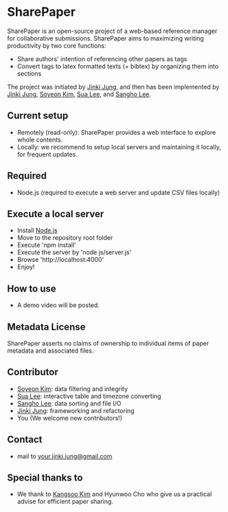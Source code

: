 # SharePaper
SharePaper is an open-source project of a web-based reference manager for collaborative submissions.
SharePaper aims to maximizing writing productivity by two core functions:
- Share authors' intention of referencing other papers as tags
- Convert tags to latex formatted texts (+ bibtex) by organizing them into sections

The project was initiated by [Jinki Jung](https://github.com/jinkijung), and then has been implemented by [Jinki Jung](https://github.com/jinkijung), [Soyeon Kim](https://github.com/soykim314), [Sua Lee](https://github.com/otterlee), and [Sangho Lee](https://github.com/kimmydkemf).

## Current setup
- Remotely (read-only): SharePaper provides a web interface to explore whole contents.
- Locally: we recommend to setup local servers and maintaining it locally, for frequent updates.

## Required
- Node.js (required to execute a web server and update CSV files locally)

## Execute a local server
- Install [Node.js](https://nodejs.org/en/)
- Move to the repository root folder
- Execute 'npm install'
- Execute the server by 'node js/server.js'
- Browse 'http://localhost:4000'
- Enjoy!

## How to use
 - A demo video will be posted.

## Metadata License
SharePaper asserts no claims of ownership to individual items of paper metadata and associated files. 

## Contributor
 - [Soyeon Kim](https://github.com/soykim314): data filtering and integrity
 - [Sua Lee](https://github.com/otterlee): interactive table and timezone converting
 - [Sangho Lee](https://github.com/kimmydkemf): data sorting and file I/O
 - [Jinki Jung](https://github.com/jinkijung): frameworking and refactoring
 - You (We welcome new contributors!)

## Contact
 - mail to your.jinki.jung@gmail.com

## Special thanks to
 - We thank to [Kangsoo Kim](http://www.kangsookim.com/) and Hyunwoo Cho who give us a practical advise for efficient paper sharing.
